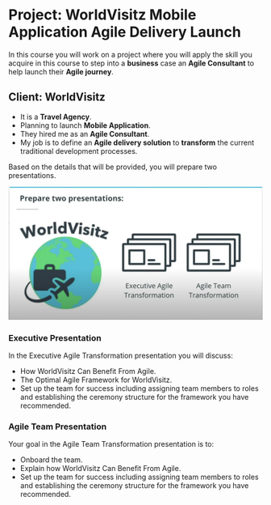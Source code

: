 # Project: WorldVisitz Mobile Application Agile Delivery Launch

In this course you will work on a project where you will apply the skill you acquire in this course to step into a **business** case an **Agile Consultant** to help launch their **Agile journey**.

## Client: WorldVisitz

- It is a **Travel Agency**.
- Planning to launch **Mobile Application**.
- They hired me as an **Agile Consultant**.
- My job is to define an **Agile delivery solution** to **transform** the current traditional development processes.

Based on the details that will be provided, you will prepare two presentations.

![Agile Transformation Project: WorldVisitz Mobile Application](./Resources/1.4.0.Agile%20Project%20Prsentation.png)

### Executive Presentation

In the Executive Agile Transformation presentation you will discuss:

- How WorldVisitz Can Benefit From Agile.
- The Optimal Agile Framework for WorldVisitz.
- Set up the team for success including assigning team members to roles and establishing the ceremony structure for the framework you have recommended.

### Agile Team Presentation

Your goal in the Agile Team Transformation presentation is to:

- Onboard the team.
- Explain how WorldVisitz Can Benefit From Agile.
- Set up the team for success including assigning team members to roles and establishing the ceremony structure for the framework you have recommended.